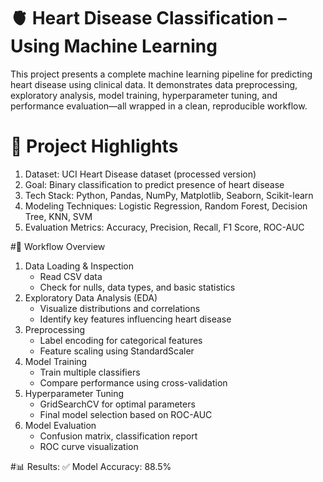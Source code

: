 # 🫀 Heart Disease Classification – Using Machine Learning

This project presents a complete machine learning pipeline for predicting heart disease using clinical data. It demonstrates data preprocessing, exploratory analysis, model training, hyperparameter tuning, and performance evaluation—all wrapped in a clean, reproducible workflow.

# 📌 Project Highlights
1. Dataset: UCI Heart Disease dataset (processed version)
2. Goal: Binary classification to predict presence of heart disease
3. Tech Stack: Python, Pandas, NumPy, Matplotlib, Seaborn, Scikit-learn
4. Modeling Techniques: Logistic Regression, Random Forest, Decision Tree, KNN, SVM
5. Evaluation Metrics: Accuracy, Precision, Recall, F1 Score, ROC-AUC

#🧠 Workflow Overview

1. Data Loading & Inspection
   * Read CSV data
   * Check for nulls, data types, and basic statistics
2. Exploratory Data Analysis (EDA)
   * Visualize distributions and correlations
   * Identify key features influencing heart disease 
4. Preprocessing
   * Label encoding for categorical features
   * Feature scaling using StandardScaler
5. Model Training
   * Train multiple classifiers
   * Compare performance using cross-validation
6. Hyperparameter Tuning
   * GridSearchCV for optimal parameters
   * Final model selection based on ROC-AUC
7. Model Evaluation
   * Confusion matrix, classification report
   * ROC curve visualization


#📊 Results:
  ✅ Model Accuracy: 88.5%
